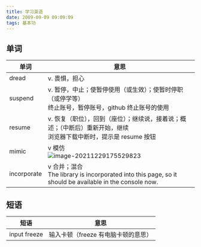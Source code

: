```yaml
---
title: 学习英语
date: 2009-09-09 09:09:09
tags: 基本功
---
```


## 单词

| 单词 | 意思 |
| --- | --- |
| dread | v. 畏惧，担心 |
| suspend | v. 暂停，中止；使暂停使用（或生效）；使暂时停职（或停学等）<br />终止账号，暂停账号，github 终止账号的使用 |
| resume | v. 恢复（职位），回到（座位）；继续说，接着说；概述；（中断后）重新开始，继续<br />浏览器下载中断时，提示是 resume 按钮 |
| mimic | v 模仿<br />![image-20211229175529823](https://gitee.com/wen98y/upic/raw/master/uPic/2021-12/29_17:55_vCR0ln.png) |
| incorporate | v 合并；混合<br />The library is incorporated into this page, so it should be available in the console now. |

## 短语

| 短语         | 意思                                |
| ------------ | ----------------------------------- |
| input freeze | 输入卡顿（freeze 有电脑卡顿的意思） |
